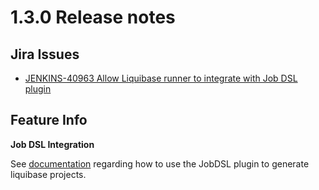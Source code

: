 1.3.0 Release notes
===================

Jira Issues
----------------                       

* [JENKINS-40963 Allow Liquibase runner to integrate with Job DSL plugin](https://issues.jenkins-ci.org/browse/JENKINS-40963)

Feature Info
----------------

**Job DSL Integration**

See [documentation](https://github.com/jenkinsci/liquibase-runner-plugin/blob/develop/src/docs/jobdsl.md) regarding
how to use the JobDSL plugin to generate liquibase projects.
